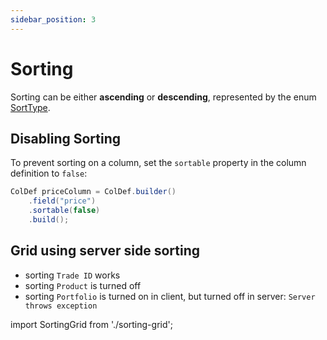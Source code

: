```yaml
---
sidebar_position: 3
---
```


# Sorting

Sorting can be either **ascending** or **descending**, represented by the enum [SortType](https://github.com/smolcan/ag-grid-jpa-adapter/blob/main/src/main/java/io/github/smolcan/aggrid/jpa/adapter/request/SortType.java).

## Disabling Sorting

To prevent sorting on a column, set the `sortable` property in the column definition to `false`:

```java
ColDef priceColumn = ColDef.builder()
    .field("price")
    .sortable(false)
    .build();
```


## Grid using server side sorting

- sorting `Trade ID` works
- sorting `Product` is turned off
- sorting `Portfolio` is turned on in client, but turned off in server: `Server throws exception`

import SortingGrid from './sorting-grid';

<SortingGrid></SortingGrid>
